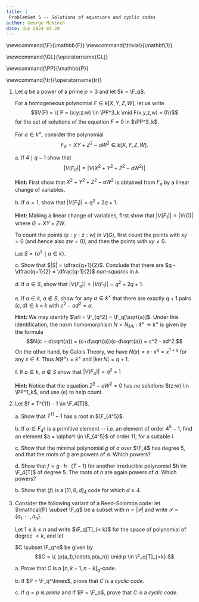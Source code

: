 ```yaml
---
title: |
 ProblemSet 5 -- Solutions of equations and cyclic codes
author: George McNinch
date: due 2024-03-29
---
```


\newcommand{\F}{\mathbb{F}}
\newcommand{\trivial}{\mathbf{1}}

\newcommand{\GL}{\operatorname{GL}}

\newcommand{\PP}{\mathbb{P}}

\newcommand{\tr}{\operatorname{tr}}


1. Let $q$ be a power of a prime $p > 3$ and let $k = \F_q$.

   For a homogeneous polynomial $F \in k[X,Y,Z,W]$, let us write
   $$V(F) = \{ P = (x:y:z:w) \in \PP^3_k \mid F(x,y,z,w) = 0\}$$
   for the set of solutions of the equation $F=0$ in $\PP^3_k$.

   For $a \in k^\times$, consider the polynomial
   $$F_a = XY + Z^2 - aW^2 \in k[X,Y,Z,W].$$

   a. If $4 \mid q -1$ show that
      $$|V(F_a)| = |V(X^2 + Y^2 + Z^2 - aW^2)|$$

      **Hint:** First show that $X^2 + Y^2 + Z^2 - aW^2$ is obtained
	  from $F_a$ by a linear change of variables.

   b. If $a = 1$, show that $|V(F_1)| = q^2 + 2q + 1$.
   
      **Hint:** Making a linear change of variables, first show that
	  $|V(F_1)| = |V(G)|$ where $G = XY + ZW$.

      To count the points $(x:y:z:w)$ in $V(G)$, first count the points
	  with $xy = 0$ (and hence also $zw = 0$), and then the points with $xy \ne 0$.

   Let $S = \{ a^2 \mid a \in k\}$.

   c. Show that $|S| = \dfrac{q+1}{2}$.  Conclude that there are $q -
      \dfrac{q+1}{2} = \dfrac{q-1}{2}$ *non-squares* in $k$.

   
   d. If $a \in S$, show that $|V(F_a)| = |V(F_1)| = q^2 + 2q + 1$.

   e. If $a \in k$, $a \not \in S$, show for any $\alpha \in k^\times$
      that there are exactly $q+1$ pairs $(c,d) \in k \times k$ with $c^2 -
      ad^2 = \alpha$.
      
	  **Hint:** We may identify $\ell = \F_{q^2} =
	  \F_q[\sqrt{a}]$. Under this identification, the norm
	  homomorphism $N=N_{\ell/k}: \ell^\times \to k^\times$ is given
	  by the formula $$N(c + d\sqrt{a}) = (c+d\sqrt{a})(c-d\sqrt{a}) =
	  c^2 - ad^2.$$ On the other hand, by Galois Theory, we have
	  $N(x) = x \cdot x^q = x^{1+q}$ for any $x \in \ell$. Thus
	  $N(\ell^\times) = k^\times$ and $|\ker N| = q+1$.


   f. If $a \in k$, $a \not \in S$ show that $|V(F_a)| = q^2 + 1$

      **Hint:** Notice that the equation $Z^2 - aW^2 = 0$ has *no solutions*
	  $(z:w) \in \PP^1_k$, and use (e) to help count.


2. Let $f = T^{11} - 1 \in \F_4[T]$. 

   a. Show that $T^{11} -1$ has a root in $\F_{4^5}$.
   
   b. If $\alpha \in F_{4^5}$ is a primitive element -- i.e. an
	  element of order $4^5 -1$, find an element $a = \alpha^i \in
	  \F_{4^5}$ of order $11$, for a suitable $i$.
	  
   c. Show that the minimal polynomial $g$ of $a$ over $\F_4$ has
      degree 5, and that the roots of $g$ are powers of $a$. Which
      powers?
  
   d. Show that $f = g\cdot h \cdot (T-1)$ for another irreducible
      polynomial $h \in \F_4[T]$ of degree 5. The roots of $h$ are
      again powers of $a$. Which powers?
	  
   b. Show that $\langle f \rangle$ is a 
      $[11,6,d]_4$ code for which $d \ge 4$.


3. Consider the following variant of a Reed-Solomon code: let
   $\mathcal{P} \subset \F_q$ be a subset with $n = |\mathcal{P}|$
   and write $\mathcal{P} = \{a_1,\cdots,a_n\}$.

   Let $1 \le k \le n$ and write $\F_q[T]_{< k}$ for the space of
   polynomial of degree $< k$, and let
   
   $C \subset \F_q^n$ be given by
   $$C = \{ (p(a_1),\cdots,p(a_n)) \mid p \in \F_q[T]_{<k}.$$
   
   a. Prove that $C$ is a $[n,k+1,n-k]_q$-code.
   
   b. If $P = \F_q^\times$, prove that $C$ is a *cyclic code*. 

   c. If $q = p$ is *prime* and if $P = \F_p$, prove that $C$ is a *cyclic code*.

